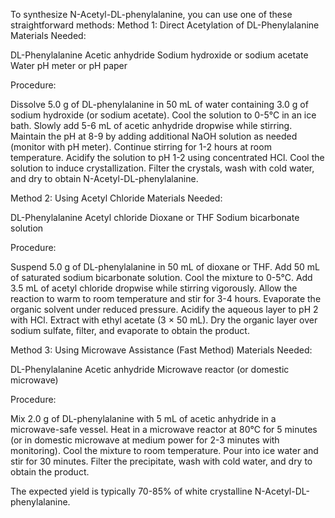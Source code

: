 To synthesize N-Acetyl-DL-phenylalanine, you can use one of these straightforward methods:
Method 1: Direct Acetylation of DL-Phenylalanine
Materials Needed:

DL-Phenylalanine
Acetic anhydride
Sodium hydroxide or sodium acetate
Water
pH meter or pH paper

Procedure:

Dissolve 5.0 g of DL-phenylalanine in 50 mL of water containing 3.0 g of sodium hydroxide (or sodium acetate).
Cool the solution to 0-5°C in an ice bath.
Slowly add 5-6 mL of acetic anhydride dropwise while stirring.
Maintain the pH at 8-9 by adding additional NaOH solution as needed (monitor with pH meter).
Continue stirring for 1-2 hours at room temperature.
Acidify the solution to pH 1-2 using concentrated HCl.
Cool the solution to induce crystallization.
Filter the crystals, wash with cold water, and dry to obtain N-Acetyl-DL-phenylalanine.

Method 2: Using Acetyl Chloride
Materials Needed:

DL-Phenylalanine
Acetyl chloride
Dioxane or THF
Sodium bicarbonate solution

Procedure:

Suspend 5.0 g of DL-phenylalanine in 50 mL of dioxane or THF.
Add 50 mL of saturated sodium bicarbonate solution.
Cool the mixture to 0-5°C.
Add 3.5 mL of acetyl chloride dropwise while stirring vigorously.
Allow the reaction to warm to room temperature and stir for 3-4 hours.
Evaporate the organic solvent under reduced pressure.
Acidify the aqueous layer to pH 2 with HCl.
Extract with ethyl acetate (3 × 50 mL).
Dry the organic layer over sodium sulfate, filter, and evaporate to obtain the product.

Method 3: Using Microwave Assistance (Fast Method)
Materials Needed:

DL-Phenylalanine
Acetic anhydride
Microwave reactor (or domestic microwave)

Procedure:

Mix 2.0 g of DL-phenylalanine with 5 mL of acetic anhydride in a microwave-safe vessel.
Heat in a microwave reactor at 80°C for 5 minutes (or in domestic microwave at medium power for 2-3 minutes with monitoring).
Cool the mixture to room temperature.
Pour into ice water and stir for 30 minutes.
Filter the precipitate, wash with cold water, and dry to obtain the product.

The expected yield is typically 70-85% of white crystalline N-Acetyl-DL-phenylalanine.

